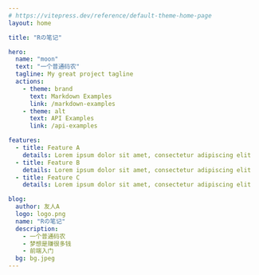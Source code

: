 ```yaml
---
# https://vitepress.dev/reference/default-theme-home-page
layout: home

title: "Rの笔记"

hero:
  name: "moon"
  text: "一个普通码农"
  tagline: My great project tagline
  actions:
    - theme: brand
      text: Markdown Examples
      link: /markdown-examples
    - theme: alt
      text: API Examples
      link: /api-examples

features:
  - title: Feature A
    details: Lorem ipsum dolor sit amet, consectetur adipiscing elit
  - title: Feature B
    details: Lorem ipsum dolor sit amet, consectetur adipiscing elit
  - title: Feature C
    details: Lorem ipsum dolor sit amet, consectetur adipiscing elit

blog:
  author: 友人A
  logo: logo.png
  name: "Rの笔记"
  description:
    - 一个普通码农
    - 梦想是赚很多钱
    - 前端入门
  bg: bg.jpeg
---
```

